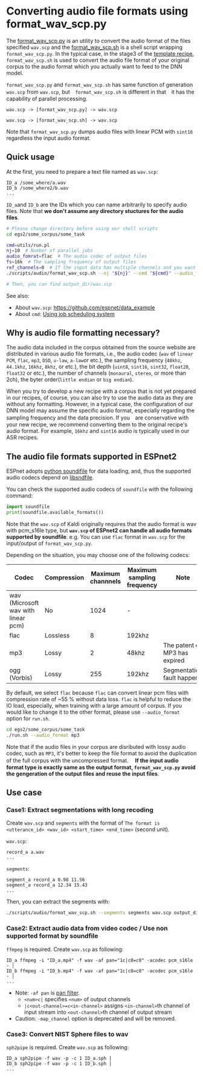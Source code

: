 # Converting audio file formats using format_wav_scp.py

The [format_wav_scp.py](https://github.com/espnet/espnet/tree/master/egs2/TEMPLATE/asr1/pyscripts/audio/format_wav_scp.py) is an utility to convert the audio format of the files specified `wav.scp`
and the [format_wav_scp.sh](https://github.com/espnet/espnet/blob/master/egs2/TEMPLATE/asr1/scripts/audio/format_wav_scp.sh) is a shell script wrapping `format_wav_scp.py`.
In the typical case, in the stage3 of the [template recipe](https://github.com/espnet/espnet/blob/master/egs2/TEMPLATE),
`format_wav_scp.sh` is used to convert the audio file format of your original corpus to the audio format which you actually want to feed to the DNN model.

`format_wav_scp.py` and `format_wav_scp.sh` has same function of generation `wav.scp` from `wav.scp`, but　`format_wav_scp.sh` is different in that　it has the capability of parallel processing.

```
wav.scp -> [format_wav_scp.py] -> wav.scp

wav.scp -> [format_wav_scp.sh] -> wav.scp
```

Note that `format_wav_scp.py` dumps audio files with linear PCM with `sint16` regardless the input audio format.

## Quick usage


At the first, you need to prepare a text file named as `wav.scp`:

```
ID_a /some_where/a.wav
ID_b /some_where2/b.wav
...
```

`ID_a`and `ID_b` are the IDs which you can name arbitrarily to specify audio files. Note that **we don't assume any directory stuctures for the audio files**.


```sh
# Please change directory before using our shell scripts
cd egs2/some_corpus/some_task

cmd=utils/run.pl
nj=10  # Number of parallel jobs
audio_fomrat=flac  # The audio codec of output files
fs=16k  # The sampling frequency of output files
ref_channels=0  # If the input data has multiple channels and you want to use only a single channel in the file (please spicify the channel with 0-based number)
./scripts/audio/format_wav_scp.sh --nj "${nj}" --cmd "${cmd}" --audio_format "${audio_format}" --fs "${fs}" --ref_channels "${ref_channels}" somewhere/wav.scp output_dir

# Then, you can find output_dir/wav.scp
```

See also:

- About `wav.scp`: https://github.com/espnet/data_example
- About `cmd`:  [Using job scheduling system](parallelization.md)


## Why is audio file formatting necessary?

The audio data included in the corpus obtained from the source website are distributed in various audio file formats,
i.e., the audio codec (`wav` of `linear PCM`, `flac`, `mp3`, `DSD`, `u-law`, `a-law`or etc.), the sampling frequency (`48khz`, `44.1khz`, `16khz`, `8khz`, or etc.),
the bit depth (`uint8`, `sint16`, `sint32`, `float20`, `float32` or etc.),
the number of channels (`monaural`, `stereo`, or more than 2ch), the byter order(`little endian` or `big endian`).

When you try to develop a new recipe with a corpus that is not yet prepared in our recipes,
of course, you can also try to use the audio data as they are without any formatting.
However,
in a typical case, the configuration of our DNN model may assume the specific audio format,
especially regarding the sampling frequency and the data precision.
If you　are conservative with your new recipe,
we recommend converting them to the original recipe's audio format.
For example, `16khz` and `sint16` audio is typically used in our ASR recipes.


## The audio file formats supported in ESPnet2

ESPnet adopts [python soundifile](https://github.com/bastibe/python-soundfile)
for data loading, and, thus the supported audio codecs depend on [libsndfile](http://www.mega-nerd.com/libsndfile/).

You can check the supported audio codecs of `soundfile` with the following command:

```python
import soundfile
print(soundfile.available_formats())
```

Note that the `wav.scp` of Kaldi originally requires that the audio format is wav with pcm_s16le type,
but **`wav.scp` of ESPnet2 can handle all audio formats supported by soundfile**. e.g. You can use `flac` format in `wav.scp` for the input/output of `format_wav_scp.py`.

Depending on the situation, you may choose one of the following codecs:

|  Codec  |  Compression | Maximum channnels | Maximum sampling frequency|Note|
| ---- | ---- | ---- | ---- | ---- |
|  wav (Microsoft wav with linear pcm) | No |  1024  | - | |
|  flac  |  Lossless  | 8 | 192khz ||
| mp3 | Lossy | 2 | 48khz | The patent of MP3 has expired |
| ogg (Vorbis) | Lossy | 255 | 192khz | Segmentation fault happens |


By default, we select `flac` because `flac` can convert linear pcm files with compression rate of ~55 % without data loss.
`flac` is helpful to reduce the IO load, especially, when training with a large amount of corpus.
If you would like to change it to the other format, please use `--audio_format` option for `run.sh`.

```sh
cd egs2/some_corpus/some_task
./run.sh --audio_format mp3
```

Note that if the audio files in your corpus are disributed with lossy audio codec, such as `MP3`,
it's better to keep the file format to avoid the duplication of the full corpus with the uncompressed format.　 **If the input audio format type is exactly same as the output format, `format_wav_scp.py` avoid the gengeration of the output files and reuse the input files**.

## Use case


### Case1: Extract segmentations with long recoding

Create `wav.scp` and `segments` with the format of `The format is <utterance_id> <wav_id> <start_time> <end_time>` (second unit).

`wav.scp`:

```
record_a a.wav
...
```

`segments`:

```
segment_a record_a 0.98 11.56
segment_a record_a 12.34 15.43
...
```



Then, you can extract the segments with:


```sh
./scripts/audio/format_wav_scp.sh --segments segments wav.scp output_dir
```

### Case2: Extract audio data from video codec / Use non supported format by soundfile

`ffmpeg` is required. Create `wav.scp` as following:

```
ID_a ffmpeg -i "ID_a.mp4" -f wav -af pan="1c|c0=c0" -acodec pcm_s16le - |
ID_b ffmpeg -i "ID_b.mp4" -f wav -af pan="1c|c0=c0" -acodec pcm_s16le - |
...
```

- Note: `-af pan` is [pan filter](https://ffmpeg.org/ffmpeg-filters.html#pan-1).
  - `<num>c|` specifies `<num>` of output channels
  - `|c<out-channel>=c<in-channel>` assigns `<in-channel>`th channel of input stream into `<out-channel>`th channel of output stream
- Caution: `-map_channel` option is deprecated and will be removed.

### Case3: Convert NIST Sphere files to wav

`sph2pipe` is required. Create `wav.scp` as following:

```
ID_a sph2pipe -f wav -p -c 1 ID_a.sph |
ID_b sph2pipe -f wav -p -c 1 ID_b.sph |
...
```
